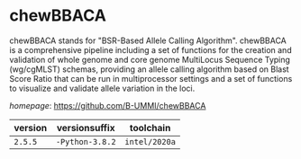 # chewBBACA

chewBBACA stands for "BSR-Based Allele Calling Algorithm". chewBBACA is a comprehensive pipeline including a set of functions for the creation and validation of whole genome and core genome MultiLocus Sequence Typing (wg/cgMLST) schemas, providing an allele calling algorithm based on Blast Score Ratio that can be run in multiprocessor settings and a set of functions to visualize and validate allele variation in the loci.

*homepage*: <https://github.com/B-UMMI/chewBBACA>

version | versionsuffix | toolchain
--------|---------------|----------
``2.5.5`` | ``-Python-3.8.2`` | ``intel/2020a``
